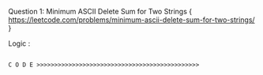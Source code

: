 Question 1: Minimum ASCII Delete Sum for Two Strings { https://leetcode.com/problems/minimum-ascii-delete-sum-for-two-strings/ }

Logic :
```

C O D E >>>>>>>>>>>>>>>>>>>>>>>>>>>>>>>>>>>>>>>>>>>>>>

```
